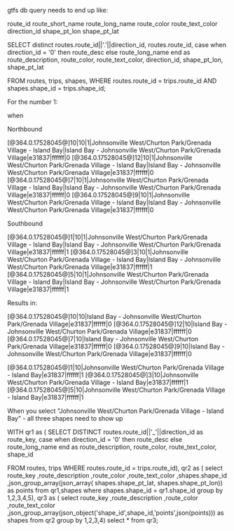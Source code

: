 gtfs db query needs to end up like:


route_id
route_short_name
route_long_name
route_color
route_text_color
direction_id
shape_pt_lon
shape_pt_lat

SELECT distinct routes.route_id||'.'||direction_id,
                routes.route_id,
                case when direction_id = '0'
                then route_desc
                else route_long_name end as route_description,
                route_color,
                route_text_color,
                direction_id,
                shape_pt_lon,
                shape_pt_lat
                
FROM   routes,
       trips,
       shapes,
WHERE routes.route_id = trips.route_id
AND shapes.shape_id = trips.shape_id;
       
For the number 1:

when

Northbound

[@364.0.17528045@]10|10|1|Johnsonville West/Churton Park/Grenada Village - Island Bay|Island Bay - Johnsonville West/Churton Park/Grenada Village|e31837|ffffff|0
[@364.0.17528045@]12|10|1|Johnsonville West/Churton Park/Grenada Village - Island Bay|Island Bay - Johnsonville West/Churton Park/Grenada Village|e31837|ffffff|0
[@364.0.17528045@]7|10|1|Johnsonville West/Churton Park/Grenada Village - Island Bay|Island Bay - Johnsonville West/Churton Park/Grenada Village|e31837|ffffff|0
[@364.0.17528045@]9|10|1|Johnsonville West/Churton Park/Grenada Village - Island Bay|Island Bay - Johnsonville West/Churton Park/Grenada Village|e31837|ffffff|0

Southbound

[@364.0.17528045@]1|10|1|Johnsonville West/Churton Park/Grenada Village - Island Bay|Island Bay - Johnsonville West/Churton Park/Grenada Village|e31837|ffffff|1
[@364.0.17528045@]3|10|1|Johnsonville West/Churton Park/Grenada Village - Island Bay|Island Bay - Johnsonville West/Churton Park/Grenada Village|e31837|ffffff|1
[@364.0.17528045@]5|10|1|Johnsonville West/Churton Park/Grenada Village - Island Bay|Island Bay - Johnsonville West/Churton Park/Grenada Village|e31837|ffffff|1

Results in:

[@364.0.17528045@]10|10|Island Bay - Johnsonville West/Churton Park/Grenada Village|e31837|ffffff|0
[@364.0.17528045@]12|10|Island Bay - Johnsonville West/Churton Park/Grenada Village|e31837|ffffff|0
[@364.0.17528045@]7|10|Island Bay - Johnsonville West/Churton Park/Grenada Village|e31837|ffffff|0
[@364.0.17528045@]9|10|Island Bay - Johnsonville West/Churton Park/Grenada Village|e31837|ffffff|0

[@364.0.17528045@]1|10|Johnsonville West/Churton Park/Grenada Village - Island Bay|e31837|ffffff|1
[@364.0.17528045@]3|10|Johnsonville West/Churton Park/Grenada Village - Island Bay|e31837|ffffff|1
[@364.0.17528045@]5|10|Johnsonville West/Churton Park/Grenada Village - Island Bay|e31837|ffffff|1

When you select "Johnsonville West/Churton Park/Grenada Village - Island Bay" - all three shapes need to show up






WITH qr1 as (
SELECT DISTINCT routes.route_id||'_'||direction_id as route_key,
                case when direction_id = '0'
                then route_desc
                else route_long_name end as route_description,
                route_color,
                route_text_color,
                shape_id
                
FROM   routes,
       trips
WHERE routes.route_id = trips.route_id),
qr2 as (
select
  route_key
  ,route_description
  ,route_color
  ,route_text_color
  ,shapes.shape_id
  ,json_group_array(json_array(
  shapes.shape_pt_lat,
  shapes.shape_pt_lon)) as points
from qr1,shapes
where shapes.shape_id = qr1.shape_id
group by 1,2,3,4,5),
qr3 as (
select
  route_key
  ,route_description
  ,route_color
  ,route_text_color
  ,json_group_array(json_object('shape_id',shape_id,'points',json(points))) as shapes
from qr2
group by 1,2,3,4)
select * from qr3;